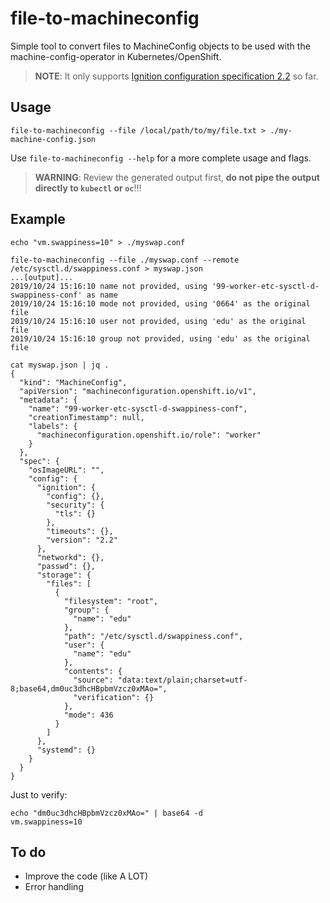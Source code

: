 # file-to-machineconfig

Simple tool to convert files to MachineConfig objects to be used with the machine-config-operator in Kubernetes/OpenShift.

> **NOTE**: It only supports [Ignition configuration specification 2.2](https://coreos.com/ignition/docs/latest/configuration-v2_2.html) so far.

## Usage

```shell
file-to-machineconfig --file /local/path/to/my/file.txt > ./my-machine-config.json
```

Use `file-to-machineconfig --help` for a more complete usage and flags.

> **WARNING**: Review the generated output first, **do not pipe the output directly to `kubectl` or `oc`**!!!

## Example

```shell
echo "vm.swappiness=10" > ./myswap.conf

file-to-machineconfig --file ./myswap.conf --remote /etc/sysctl.d/swappiness.conf > myswap.json
...[output]...
2019/10/24 15:16:10 name not provided, using '99-worker-etc-sysctl-d-swappiness-conf' as name
2019/10/24 15:16:10 mode not provided, using '0664' as the original file
2019/10/24 15:16:10 user not provided, using 'edu' as the original file
2019/10/24 15:16:10 group not provided, using 'edu' as the original file

cat myswap.json | jq .
{
  "kind": "MachineConfig",
  "apiVersion": "machineconfiguration.openshift.io/v1",
  "metadata": {
    "name": "99-worker-etc-sysctl-d-swappiness-conf",
    "creationTimestamp": null,
    "labels": {
      "machineconfiguration.openshift.io/role": "worker"
    }
  },
  "spec": {
    "osImageURL": "",
    "config": {
      "ignition": {
        "config": {},
        "security": {
          "tls": {}
        },
        "timeouts": {},
        "version": "2.2"
      },
      "networkd": {},
      "passwd": {},
      "storage": {
        "files": [
          {
            "filesystem": "root",
            "group": {
              "name": "edu"
            },
            "path": "/etc/sysctl.d/swappiness.conf",
            "user": {
              "name": "edu"
            },
            "contents": {
              "source": "data:text/plain;charset=utf-8;base64,dm0uc3dhcHBpbmVzcz0xMAo=",
              "verification": {}
            },
            "mode": 436
          }
        ]
      },
      "systemd": {}
    }
  }
}
```

Just to verify:

```shell
echo "dm0uc3dhcHBpbmVzcz0xMAo=" | base64 -d
vm.swappiness=10
```

## To do

* Improve the code (like A LOT)
* Error handling